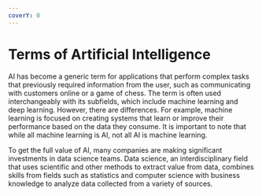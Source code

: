 ```yaml
---
coverY: 0
---
```


# Terms of Artificial Intelligence

AI has become a generic term for applications that perform complex tasks that previously required information from the user, such as communicating with customers online or a game of chess. The term is often used interchangeably with its subfields, which include machine learning and deep learning. However, there are differences. For example, machine learning is focused on creating systems that learn or improve their performance based on the data they consume. It is important to note that while all machine learning is AI, not all AI is machine learning.

To get the full value of AI, many companies are making significant investments in data science teams. Data science, an interdisciplinary field that uses scientific and other methods to extract value from data, combines skills from fields such as statistics and computer science with business knowledge to analyze data collected from a variety of sources.

